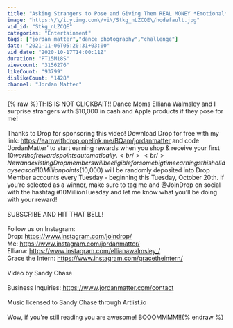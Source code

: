 ```yaml
---
title: "Asking Strangers to Pose and Giving Them REAL MONEY *Emotional* $10,000!"
image: "https:\/\/i.ytimg.com\/vi\/Stkg_nLZCQE\/hqdefault.jpg"
vid_id: "Stkg_nLZCQE"
categories: "Entertainment"
tags: ["jordan matter","dance photography","challenge"]
date: "2021-11-06T05:20:31+03:00"
vid_date: "2020-10-17T14:00:11Z"
duration: "PT15M18S"
viewcount: "3156276"
likeCount: "93799"
dislikeCount: "1428"
channel: "Jordan Matter"
---
```

{% raw %}THIS IS NOT CLICKBAIT!! Dance Moms Elliana Walmsley and I surprise strangers with $10,000 in cash and Apple products if they pose for me!<br /><br />Thanks to Drop for sponsoring this video! Download Drop for free with my link: <a rel="nofollow" target="blank" href="https://earnwithdrop.onelink.me/BQam/jordanmatter">https://earnwithdrop.onelink.me/BQam/jordanmatter</a> and code ‘JordanMatter’ to start earning rewards when you shop &amp; receive your first $10 worth of rewards points automatically.<br /><br />New and existing Drop members will be eligible for some big time earnings this holiday season! 10 Million points ($10,000) will be randomly deposited into Drop Member accounts every Tuesday - beginning this Tuesday, October 20th. If you’re selected as a winner, make sure to tag me and @JoinDrop on social with the hashtag #10MillionTuesday and let me know what you’ll be doing with your reward!<br /><br />SUBSCRIBE AND HIT THAT BELL!<br /><br />Follow us on Instagram:<br />Drop: <a rel="nofollow" target="blank" href="https://www.instagram.com/joindrop/">https://www.instagram.com/joindrop/</a><br />Me: <a rel="nofollow" target="blank" href="https://www.instagram.com/jordanmatter/">https://www.instagram.com/jordanmatter/</a><br />Elliana: <a rel="nofollow" target="blank" href="https://www.instagram.com/ellianawalmsley_/">https://www.instagram.com/ellianawalmsley_/</a><br />Grace the Intern: <a rel="nofollow" target="blank" href="https://www.instagram.com/gracetheintern/">https://www.instagram.com/gracetheintern/</a><br /><br />Video by Sandy Chase<br /><br />Business Inquiries: <a rel="nofollow" target="blank" href="https://www.jordanmatter.com/contact">https://www.jordanmatter.com/contact</a> <br /><br />Music licensed to Sandy Chase through Artlist.io<br /><br />Wow, if you're still reading you are awesome! BOOOMMMM!!{% endraw %}
